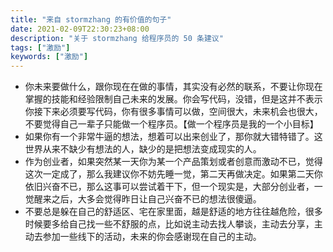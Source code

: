```yaml
---
title: "来自 stormzhang 的有价值的句子"
date: 2021-02-09T22:30:23+08:00
description: "关于 stormzhang 给程序员的 50 条建议"
tags: ["激励"]
keywords: ["激励"]
---
```


- 你未来要做什么，跟你现在在做的事情，其实没有必然的联系，不要让你现在掌握的技能和经验限制自己未来的发展。你会写代码，没错，但是这并不表示你接下来必须要写代码，你有很多事情可以做，空间很大，未来机会也很大，不要觉得自己一辈子只能做一个程序员。【做一个程序员是我的一个小目标】
- 如果你有一个非常牛逼的想法，想着可以出来创业了，那你就大错特错了。这世界从来不缺少有想法的人，缺少的是把想法变成现实的人。
- 作为创业者，如果突然某一天你为某一个产品策划或者创意而激动不已，觉得这次一定成了，那么我建议你不妨先睡一觉，第二天再做决定。如果第二天你依旧兴奋不已，那么这事可以尝试着干下，但一个现实是，大部分创业者，一觉醒来之后，大多会觉得昨日让自己兴奋不已的想法很傻逼。
- 不要总是躲在自己的舒适区、宅在家里面，越是舒适的地方往往越危险，很多时候要多给自己找一些不舒服的点，比如说主动去找人攀谈，主动去分享，主动去参加一些线下的活动，未来的你会感谢现在自己的主动。
